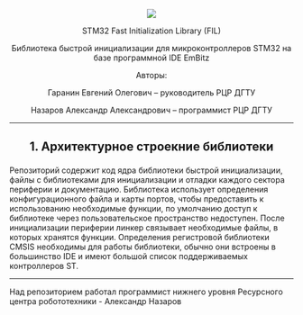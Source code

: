 <p align="center"> 
<img src="https://user-images.githubusercontent.com/91759086/190248440-2ef2d1a1-0922-4964-92f6-a2ac908225ce.jpeg">
</p>
<p align="center"> 
STM32 Fast Initialization Library (FIL)
</p>
<p align="center"> 
Библиотека быстрой инициализации для микроконтроллеров STM32 на базе программной IDE EmBitz
</p>
<p align="center"> 
Авторы: 
</p>
<p align="center"> 
Гаранин Евгений Олегович – руководитель РЦР ДГТУ
</p>
<p align="center"> 
Назаров Александр Александрович – программист РЦР ДГТУ
</p>

______________________________________________________________________________________________________________________________________________________

<h2><p align="center"> 
1. Архитектурное строекние библиотеки
</p></h2>
Репозиторий содержит код ядра библиотеки быстрой инициализации, файлы с библиотеками для инициализации и отладки каждого сектора периферии и документацию. Библиотека использует определения конфигурационного файла и карты портов, чтобы предоставить к использованию необходимые функции, по умолчанию доступ к библиотеке через пользовательское пространство недоступен. После инициализации периферии линкер связывает необходимые файлы, в которых хранятся функции. Определения регистровой библиотеки CMSIS необходимы для работы библиотеки, обычно они встроены в большинство IDE и имеют большой список поддерживаемых контроллеров ST. 

______________________________________________________________________________________________________________________________________________________

Над репозиторием работал программист нижнего уровня Ресурсного центра робототехники - Александр Назаров 
